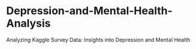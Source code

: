 # Depression-and-Mental-Health-Analysis
Analyzing Kaggle Survey Data: Insights into Depression and Mental Health
